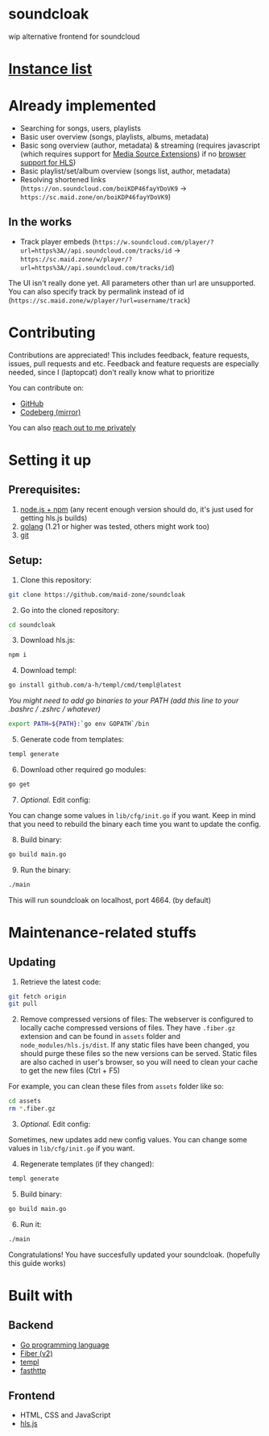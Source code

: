 # soundcloak
wip alternative frontend for soundcloud

# [Instance list](https://maid.zone/soundcloak/instances.html)

# Already implemented
- Searching for songs, users, playlists
- Basic user overview (songs, playlists, albums, metadata)
- Basic song overview (author, metadata) & streaming (requires javascript (which requires support for [Media Source Extensions](https://caniuse.com/mediasource)) if no [browser support for HLS](https://caniuse.com/http-live-streaming))
- Basic playlist/set/album overview (songs list, author, metadata)
- Resolving shortened links (`https://on.soundcloud.com/boiKDP46fayYDoVK9` -> `https://sc.maid.zone/on/boiKDP46fayYDoVK9`)

## In the works
- Track player embeds (`https://w.soundcloud.com/player/?url=https%3A//api.soundcloud.com/tracks/id` -> `https://sc.maid.zone/w/player/?url=https%3A//api.soundcloud.com/tracks/id`)

The UI isn't really done yet. All parameters other than url are unsupported. You can also specify track by permalink instead of id (`https://sc.maid.zone/w/player/?url=username/track`)

# Contributing
Contributions are appreciated! This includes feedback, feature requests, issues, pull requests and etc.
Feedback and feature requests are especially needed, since I (laptopcat) don't really know what to prioritize

You can contribute on:
- [GitHub](https://github.com/maid-zone/soundcloak)
- [Codeberg (mirror)](https://codeberg.org/maid-zone/soundcloak)

You can also [reach out to me privately](https://laptopc.at)

# Setting it up
## Prerequisites:
1. [node.js + npm](https://nodejs.org) (any recent enough version should do, it's just used for getting hls.js builds)
2. [golang](https://go.dev) (1.21 or higher was tested, others might work too)
3. [git](https://git-scm.com)

## Setup:
1. Clone this repository:
```sh
git clone https://github.com/maid-zone/soundcloak
```

2. Go into the cloned repository:
```sh
cd soundcloak
```

3. Download hls.js:
```sh
npm i
```

4. Download templ:
```sh
go install github.com/a-h/templ/cmd/templ@latest
```

*You might need to add go binaries to your PATH (add this line to your .bashrc / .zshrc / whatever)*
```sh
export PATH=${PATH}:`go env GOPATH`/bin
```

5. Generate code from templates:

```sh
templ generate
```

6. Download other required go modules:
```sh
go get
```

7. *Optional.* Edit config:

You can change some values in `lib/cfg/init.go` if you want. Keep in mind that you need to rebuild the binary each time you want to update the config.

8. Build binary:

```sh
go build main.go
```

9. Run the binary:
```sh
./main
```

This will run soundcloak on localhost, port 4664. (by default)

# Maintenance-related stuffs
## Updating
1. Retrieve the latest code:

```sh
git fetch origin
git pull
```

2. Remove compressed versions of files:
The webserver is configured to locally cache compressed versions of files. They have `.fiber.gz` extension and can be found in `assets` folder and `node_modules/hls.js/dist`. If any static files have been changed, you should purge these files so the new versions can be served. Static files are also cached in user's browser, so you will need to clean your cache to get the new files (Ctrl + F5)

For example, you can clean these files from `assets` folder like so:
```sh
cd assets
rm *.fiber.gz
```

3. *Optional.* Edit config:

Sometimes, new updates add new config values. You can change some values in `lib/cfg/init.go` if you want.


4. Regenerate templates (if they changed):

```sh
templ generate
```

5. Build binary:
```sh
go build main.go
```

6. Run it:
```sh
./main
```

Congratulations! You have succesfully updated your soundcloak. (hopefully this guide works)

# Built with
## Backend
- [Go programming language](https://github.com/golang/go)
- [Fiber (v2)](https://github.com/gofiber/fiber/tree/v2)
- [templ](https://github.com/a-h/templ)
- [fasthttp](https://github.com/valyala/fasthttp)

## Frontend
- HTML, CSS and JavaScript
- [hls.js](https://github.com/video-dev/hls.js)
